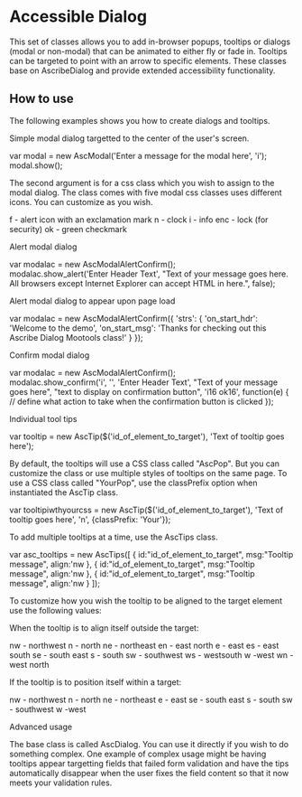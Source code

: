 Accessible Dialog
===========

This set of classes allows you to add in-browser popups, tooltips or dialogs (modal or non-modal) that can be animated to either fly or fade in. Tooltips can be targeted to point with an arrow to specific elements. These classes base on AscribeDialog and provide extended accessibility functionality.

How to use
----------

The following examples shows you how to create dialogs and tooltips. 

Simple modal dialog targetted to the center of the user's screen.

var modal = new AscModal('Enter a message for the modal here', 'i');
modal.show();

The second argument is for a css class which you wish to assign to the modal dialog. The class comes with five modal css classes uses different icons. You can customize as you wish. 

f - alert icon with an exclamation mark
n - clock
i - info
enc - lock (for security)
ok - green checkmark

Alert modal dialog

var modalac = new AscModalAlertConfirm();	
modalac.show_alert('Enter Header Text', "Text of your message goes here. All browsers except Internet Explorer can accept HTML in here.", false);

Alert modal dialog to appear upon page load

var modalac = new AscModalAlertConfirm({
	'strs': { 
		'on_start_hdr': 'Welcome to the demo',
		'on_start_msg': 'Thanks for checking out this Ascribe Dialog Mootools class!'
	}
});	

Confirm modal dialog

var modalac = new AscModalAlertConfirm();	
modalac.show_confirm('i', '', 'Enter Header Text', "Text of your message goes here", "text to display on confirmation button", 'i16 ok16', function(e) { 
	// define what action to take when the confirmation button is clicked
});

Individual tool tips

var tooltip = new AscTip($('id_of_element_to_target'), 'Text of tooltip goes here');

By default, the tooltips will use a CSS class called "AscPop". But you can customize the class or use multiple styles of tooltips on the same page. To use a CSS class called "YourPop", use the classPrefix option when instantiated the AscTip class. 

var tooltipiwthyourcss = new AscTip($('id_of_element_to_target'), 'Text of tooltip goes here', 'n', {classPrefix: 'Your'});

To add multiple tooltips at a time, use the AscTips class. 

var asc_tooltips = new AscTips([
	{ id:"id_of_element_to_target", msg:"Tooltip message", align:'nw },
	{ id:"id_of_element_to_target", msg:"Tooltip message", align:'nw },
	{ id:"id_of_element_to_target", msg:"Tooltip message", align:'nw }
]); 

To customize how you wish the tooltip to be aligned to the target element use the following values:

When the tooltip is to align itself outside the target:

nw - northwest
n - north
ne - northeast
en - east north
e - east
es - east south
se - south east
s - south
sw - southwest
ws - westsouth
w  -west
wn - west north

If the tooltip is to position itself within a target: 

nw - northwest
n - north
ne - northeast
e - east
se - south east
s - south
sw - southwest
w  -west

Advanced usage

The base class is called AscDialog. You can use it directly if you wish to do something complex. One example of complex usage might be having tooltips appear targetting fields that failed form validation and have the tips automatically disappear when the user fixes the field content so that it now meets your validation rules.  
